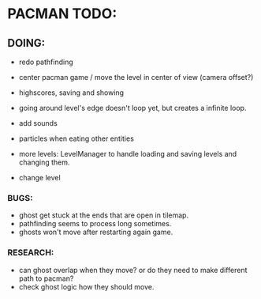 ﻿# PACMAN TODO:



## DOING:

- redo pathfinding
- center pacman game / move the level in  center of view (camera offset?)
- highscores, saving and showing
- going around level's edge doesn't loop yet, but  creates a  infinite loop.
- add sounds
- particles when eating other entities

- more levels: LevelManager to handle loading and saving levels and changing them.
- change level



### BUGS:

- ghost get stuck at the ends that are open in tilemap.
- pathfinding seems to process long sometimes.
- ghosts won't move after restarting again game.


### RESEARCH:

- can ghost overlap when they move?  or do  they need to make different path to pacman?
- check ghost logic how they should move.